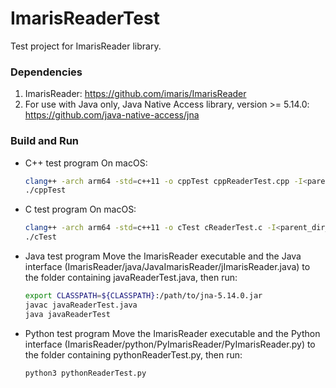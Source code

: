 # ImarisReaderTest

Test project for ImarisReader library.

### Dependencies

1. ImarisReader: https://github.com/imaris/ImarisReader
2. For use with Java only, Java Native Access library, version >= 5.14.0: https://github.com/java-native-access/jna

### Build and Run

- C++ test program
  On macOS:
  ```bash
  clang++ -arch arm64 -std=c++11 -o cppTest cppReaderTest.cpp -I<parent_dir_of_ImarisReader> -L<dir_of_ImarisReader_dylib> -lbpImarisReader
  ./cppTest
  ```
- C test program
  On macOS:
  ```bash
  clang++ -arch arm64 -std=c++11 -o cTest cReaderTest.c -I<parent_dir_of_ImarisReader> -L<dir_of_ImarisReader_dylib> -lbpImarisReader
  ./cTest
  ```
- Java test program
  Move the ImarisReader executable and the Java interface (ImarisReader/java/JavaImarisReader/jImarisReader.java) to the folder containing javaReaderTest.java, then run:
  ```bash
  export CLASSPATH=${CLASSPATH}:/path/to/jna-5.14.0.jar
  javac javaReaderTest.java
  java javaReaderTest
  ```
- Python test program
  Move the ImarisReader executable and the Python interface (ImarisReader/python/PyImarisReader/PyImarisReader.py) to the folder containing pythonReaderTest.py, then run:
  ```bash
  python3 pythonReaderTest.py
  ```
